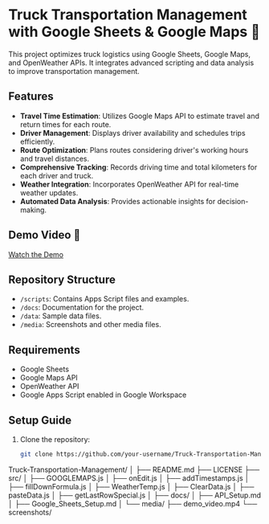 # Truck Transportation Management with Google Sheets & Google Maps 🚚

This project optimizes truck logistics using Google Sheets, Google Maps, and OpenWeather APIs. It integrates advanced scripting and data analysis to improve transportation management.

## Features
- **Travel Time Estimation**: Utilizes Google Maps API to estimate travel and return times for each route.
- **Driver Management**: Displays driver availability and schedules trips efficiently.
- **Route Optimization**: Plans routes considering driver's working hours and travel distances.
- **Comprehensive Tracking**: Records driving time and total kilometers for each driver and truck.
- **Weather Integration**: Incorporates OpenWeather API for real-time weather updates.
- **Automated Data Analysis**: Provides actionable insights for decision-making.

## Demo Video 🎥
[Watch the Demo](https://1drv.ms/v/c/A9927BE78AA24F21/ESFPoorne5IggKl0BQAAAAAB5LuCJUfI3rJ84CEhI6-EHQ?e=iWKIfw)

## Repository Structure
- `/scripts`: Contains Apps Script files and examples.
- `/docs`: Documentation for the project.
- `/data`: Sample data files.
- `/media`: Screenshots and other media files.

## Requirements
- Google Sheets
- Google Maps API
- OpenWeather API
- Google Apps Script enabled in Google Workspace

## Setup Guide
1. Clone the repository:
   ```bash
   git clone https://github.com/your-username/Truck-Transportation-Management.git 

Truck-Transportation-Management/
│
├── README.md
├── LICENSE
├── src/
│   ├── GOOGLEMAPS.js
│   ├── onEdit.js
│   ├── addTimestamps.js
│   ├── fillDownFormula.js
│   ├── WeatherTemp.js
│   ├── ClearData.js
│   ├── pasteData.js
│   ├── getLastRowSpecial.js
│
├── docs/
│   ├── API_Setup.md
│   ├── Google_Sheets_Setup.md
│
└── media/
    ├── demo_video.mp4
    └── screenshots/

